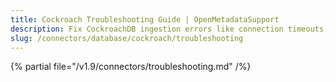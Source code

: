 ```yaml
---
title: Cockroach Troubleshooting Guide | OpenMetadataSupport
description: Fix CockroachDB ingestion errors like connection timeouts, incorrect credentials, or unsupported SQL dialects.
slug: /connectors/database/cockroach/troubleshooting
---
```


{% partial file="/v1.9/connectors/troubleshooting.md" /%}
